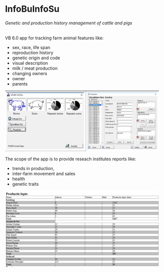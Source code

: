 # InfoBuInfoSu

###### Genetic and production history management of cattle and pigs

VB 6.0 app for tracking farm animal features like:
* sex, race, life span
* reproduction history
* genetic origin and code
* visual description
* milk / meat production
* changing owners
* owner
* parents

![alt text](https://raw.githubusercontent.com/andyfe76/InfoBuInfoSu/master/doc/main-interface.png)

The scope of the app is to provide reseach institutes reports like:
* trends in production, 
* inter-farm movement and sales
* health
* genetic traits

![alt text](https://raw.githubusercontent.com/andyfe76/InfoBuInfoSu/master/doc/reporting.png)

